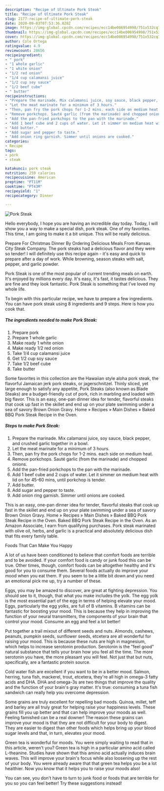 ```yaml
---
description: "Recipe of Ultimate Pork Steak"
title: "Recipe of Ultimate Pork Steak"
slug: 2177-recipe-of-ultimate-pork-steak
date: 2020-09-03T07:53:36.828Z
image: https://img-global.cpcdn.com/recipes/ecc14be006954998/751x532cq70/pork-steak-recipe-main-photo.jpg
thumbnail: https://img-global.cpcdn.com/recipes/ecc14be006954998/751x532cq70/pork-steak-recipe-main-photo.jpg
cover: https://img-global.cpcdn.com/recipes/ecc14be006954998/751x532cq70/pork-steak-recipe-main-photo.jpg
author: Cole Ortega
ratingvalue: 4.9
reviewcount: 20656
recipeingredient:
- " pork"
- "1 whole garlic"
- "1 white onion"
- "1/2 red onion"
- "1/4 cup calamansi juice"
- "1/2 cup soy sauce"
- "1/2 beef cube"
- " butter"
recipeinstructions:
- "Prepare the marinade. Mix calamansi juice, soy sauce, black pepper, and crushed garlic together in a bowl."
- "Let the meat marinate for a minimum of 3 hours."
- "Then, pan fry the pork chops for 1-2 mins. each side on medium heat."
- "Remove porkchops. Sauté garlic (from the marinade) and chopped onions."
- "Add the pan-fried porkchops to the pan with the marinade."
- "Add 1 beef cube and 2 cups of water. Let it simmer on medium heat with lid on for 45-60 mins, until porkchop is tender."
- "Add butter."
- "Add sugar and pepper to taste."
- "Add onion ring garnish. Simmer until onions are cooked."
categories:
- Recipe
tags:
- pork
- steak

katakunci: pork steak 
nutrition: 259 calories
recipecuisine: American
preptime: "PT11M"
cooktime: "PT43M"
recipeyield: "1"
recipecategory: Dinner

---
```



![Pork Steak](https://img-global.cpcdn.com/recipes/ecc14be006954998/751x532cq70/pork-steak-recipe-main-photo.jpg)

Hello everybody, I hope you are having an incredible day today. Today, I will show you a way to make a special dish, pork steak. One of my favorites. This time, I am going to make it a bit unique. This will be really delicious.

Prepare For Christmas Dinner By Ordering Delicious Meals From Kansas City Steak Company. The pork steaks had a delicious flavor and they were so tender! I will definitely use this recipe again - it&#39;s easy and quick to prepare after a day of work. While browning, season steaks with salt, pepper, and garlic powder.

Pork Steak is one of the most popular of current trending meals on earth. It's enjoyed by millions every day. It's easy, it's fast, it tastes delicious. They are fine and they look fantastic. Pork Steak is something that I've loved my whole life.


To begin with this particular recipe, we have to prepare a few ingredients. You can have pork steak using 8 ingredients and 9 steps. Here is how you cook that.

<!--inarticleads1-->

##### The ingredients needed to make Pork Steak:

1. Prepare  pork
1. Prepare 1 whole garlic
1. Make ready 1 white onion
1. Make ready 1/2 red onion
1. Take 1/4 cup calamansi juice
1. Get 1/2 cup soy sauce
1. Take 1/2 beef cube
1. Take  butter


Some favorites in this collection are the Hawaiian style aloha pork steak, the flavorful Jamaican jerk pork steaks, or jagerschnitzel. Thinly sliced, yet large enough to satisfy any appetite, Pork Steaks (also known as Blade Steaks) are a budget-friendly cut of pork, rich in marbling and loaded with big flavor. This is an easy, one-pan dinner idea for tender, flavorful steaks that cook up fast in the skillet and end up on your plate swimming under a sea of savory Brown Onion Gravy. Home » Recipes » Main Dishes » Baked BBQ Pork Steak Recipe in the Oven. 

<!--inarticleads2-->

##### Steps to make Pork Steak:

1. Prepare the marinade. Mix calamansi juice, soy sauce, black pepper, and crushed garlic together in a bowl.
1. Let the meat marinate for a minimum of 3 hours.
1. Then, pan fry the pork chops for 1-2 mins. each side on medium heat.
1. Remove porkchops. Sauté garlic (from the marinade) and chopped onions.
1. Add the pan-fried porkchops to the pan with the marinade.
1. Add 1 beef cube and 2 cups of water. Let it simmer on medium heat with lid on for 45-60 mins, until porkchop is tender.
1. Add butter.
1. Add sugar and pepper to taste.
1. Add onion ring garnish. Simmer until onions are cooked.


This is an easy, one-pan dinner idea for tender, flavorful steaks that cook up fast in the skillet and end up on your plate swimming under a sea of savory Brown Onion Gravy. Home » Recipes » Main Dishes » Baked BBQ Pork Steak Recipe in the Oven. Baked BBQ Pork Steak Recipe in the Oven. As an Amazon Associate, I earn from qualifying purchases. Pork steak marinated with olive oil, herbs, and garlic is a practical and absolutely delicious dish that fits every family table. 

Foods That Can Make You Happy


A lot of us have been conditioned to believe that comfort foods are terrible and to be avoided. If your comfort food is candy or junk food this can be true. Other times, though, comfort foods can be altogether healthy and it's good for you to consume them. Several foods actually do improve your mood when you eat them. If you seem to be a little bit down and you need an emotional pick me up, try a number of these.

Eggs, you may be amazed to discover, are great at fighting depression. You should see to it, though, that what you make includes the yolk. The egg yolk is the most essential part of the egg in terms of helping elevate your mood. Eggs, particularly the egg yolks, are full of B vitamins. B vitamins can be fantastic for boosting your mood. This is because they help in improving the function of your neural transmitters, the components of your brain that control your mood. Consume an egg and feel a lot better!

Put together a trail mixout of different seeds and nuts. Almonds, cashews, peanuts, pumpkin seeds, sunflower seeds, etcetera are all wonderful for raising your mood. This is because these nuts are high in magnesium, which helps to increase serotonin production. Serotonin is the "feel good" natural substance that tells your brain how you feel all the time. The more serotonin you have, the more pleasant you will feel. Not just that but nuts, specifically, are a fantastic protein source.

Cold water fish are excellent if you want to be in a better mood. Salmon, herring, tuna fish, mackerel, trout, etcetera, they're all high in omega-3 fatty acids and DHA. DHA and omega-3s are two things that improve the quality and the function of your brain's gray matter. It's true: consuming a tuna fish sandwich can really help you overcome depression. 

Some grains are truly excellent for repelling bad moods. Quinoa, millet, teff and barley are all truly great for helping raise your happiness levels. These grains fill you up better and that can help improve your moods as well. Feeling famished can be a real downer! The reason these grains can improve your mood is that they are not difficult for your body to digest. They are easier to digest than other foods which helps bring up your blood sugar levels and that, in turn, elevates your mood.

Green tea is wonderful for moods. You were simply waiting to read that in this article, weren't you? Green tea is high in a particular amino acid called L-theanine. Studies have shown that this amino acid actually induces brain waves. This will improve your brain's focus while also loosening up the rest of your body. You were already aware that that green tea helps you be a lot healthier. Now you know that it helps you to raise your moods also!

You can see, you don't have to turn to junk food or foods that are terrible for you so you can feel better! Try  these suggestions  instead!

